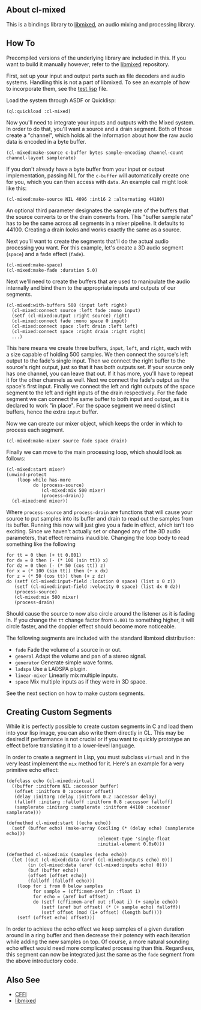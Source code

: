## About cl-mixed
This is a bindings library to [libmixed](https://github.com/Shirakumo/libmixed), an audio mixing and processing library.

## How To
Precompiled versions of the underlying library are included in this. If you want to build it manually however, refer to the [libmixed](https://github.com/Shirakumo/libmixed) repository.

First, set up your input and output parts such as file decoders and audio systems. Handling this is not a part of libmixed. To see an example of how to incorporate them, see the [test.lisp](test.lisp) file.

Load the system through ASDF or Quicklisp:

    (ql:quickload :cl-mixed)

Now you'll need to integrate your inputs and outputs with the Mixed system. In order to do that, you'll want a source and a drain segment. Both of those create a "channel", which holds all the information about how the raw audio data is encoded in a byte buffer.

    (cl-mixed:make-source c-buffer bytes sample-encoding channel-count channel-layout samplerate)

If you don't already have a byte buffer from your input or output implementation, passing NIL for the `c-buffer` will automatically create one for you, which you can then access with `data`. An example call might look like this:

    (cl-mixed:make-source NIL 4096 :int16 2 :alternating 44100)

An optional third parameter designates the sample rate of the buffers that the source converts to or the drain converts from. This "buffer sample rate" has to be the same across all segments in a mixer pipeline. It defaults to 44100. Creating a drain looks and works exactly the same as a source.

Next you'll want to create the segments that'll do the actual audio processing you want. For this example, let's create a 3D audio segment (`space`) and a fade effect (`fade`).

    (cl-mixed:make-space)
    (cl-mixed:make-fade :duration 5.0)

Next we'll need to create the buffers that are used to manipulate the audio internally and bind them to the appropriate inputs and outputs of our segments.

    (cl-mixed:with-buffers 500 (input left right)
      (cl-mixed:connect source :left fade :mono input)
      (setf (cl-mixed:output :right source) right)
      (cl-mixed:connect fade :mono space 0 input)
      (cl-mixed:connect space :left drain :left left)
      (cl-mixed:connect space :right drain :right right)
      ...)

This here means we create three buffers, `input`, `left`, and `right`, each with a size capable of holding 500 samples. We then connect the source's left output to the fade's single input. Then we connect the right buffer to the source's right output, just so that it has both outputs set. If your source only has one channel, you can leave that out. If it has more, you'll have to repeat it for the other channels as well. Next we connect the fade's output as the space's first input. Finally we connect the left and right outputs of the space segment to the left and right inputs of the drain respectively. For the fade segment we can connect the same buffer to both input and output, as it is declared to work "in place". For the space segment we need distinct buffers, hence the extra `input` buffer.

Now we can create our mixer object, which keeps the order in which to process each segment.

    (cl-mixed:make-mixer source fade space drain)

Finally we can move to the main processing loop, which should look as follows:

    (cl-mixed:start mixer)
    (unwind-protect
        (loop while has-more
              do (process-source)
                 (cl-mixed:mix 500 mixer)
                 (process-drain))
      (cl-mixed:end mixer))

Where `process-source` and `process-drain` are functions that will cause your source to put samples into its buffer and drain to read out the samples from its buffer. Running this now will just give you a fade in effect, which isn't too exciting. Since we haven't actually set or changed any of the 3D audio parameters, that effect remains inaudible. Changing the loop body to read something like the following

    for tt = 0 then (+ tt 0.001)
    for dx = 0 then (- (* 100 (sin tt)) x)
    for dz = 0 then (- (* 50 (cos tt)) z)
    for x = (* 100 (sin tt)) then (+ x dx)
    for z = (* 50 (cos tt)) then (+ z dz)
    do (setf (cl-mixed:input-field :location 0 space) (list x 0 z))
       (setf (cl-mixed:input-field :velocity 0 space) (list dx 0 dz))
       (process-source)
       (cl-mixed:mix 500 mixer)
       (process-drain)

Should cause the source to now also circle around the listener as it is fading in. If you change the `tt` change factor from `0.001` to something higher, it will circle faster, and the doppler effect should become more noticeable.

The following segments are included with the standard libmixed distribution:

* `fade` Fade the volume of a source in or out.
* `general` Adapt the volume and pan of a stereo signal.
* `generator` Generate simple wave forms.
* `ladspa` Use a LADSPA plugin.
* `linear-mixer` Linearly mix multiple inputs.
* `space` Mix multiple inputs as if they were in 3D space.

See the next section on how to make custom segments.

## Creating Custom Segments
While it is perfectly possible to create custom segments in C and load them into your lisp image, you can also write them directly in CL. This may be desired if performance is not crucial or if you want to quickly prototype an effect before translating it to a lower-level language.

In order to create a segment in Lisp, you must subclass `virtual` and in the very least implement the `mix` method for it. Here's an example for a very primitive echo effect:

    (defclass echo (cl-mixed:virtual)
      ((buffer :initform NIL :accessor buffer)
       (offset :initform 0 :accessor offset)
       (delay :initarg :delay :initform 0.2 :accessor delay)
       (falloff :initarg :falloff :initform 0.8 :accessor falloff)
       (samplerate :initarg :samplerate :initform 44100 :accessor samplerate)))
    
    (defmethod cl-mixed:start ((echo echo))
      (setf (buffer echo) (make-array (ceiling (* (delay echo) (samplerate echo)))
                                      :element-type 'single-float
                                      :initial-element 0.0s0)))
    
    (defmethod cl-mixed:mix (samples (echo echo))
      (let ((out (cl-mixed:data (aref (cl-mixed:outputs echo) 0)))
            (in (cl-mixed:data (aref (cl-mixed:inputs echo) 0)))
            (buf (buffer echo))
            (offset (offset echo))
            (falloff (falloff echo)))
        (loop for i from 0 below samples
              for sample = (cffi:mem-aref in :float i)
              for echo = (aref buf offset)
              do (setf (cffi:mem-aref out :float i) (+ sample echo))
                 (setf (aref buf offset) (* (+ sample echo) falloff))
                 (setf offset (mod (1+ offset) (length buf))))
        (setf (offset echo) offset)))

In order to achieve the echo effect we keep samples of a given duration around in a ring buffer and then decrease their potency with each iteration while adding the new samples on top. Of course, a more natural sounding echo effect would need more complicated processing than this. Regardless, this segment can now be integrated just the same as the `fade` segment from the above introductory code.

## Also See

* [CFFI](https://common-lisp.net/project/cffi/manual/cffi-manual.html)
* [libmixed](https://github.com/Shirakumo/libmixed/)
